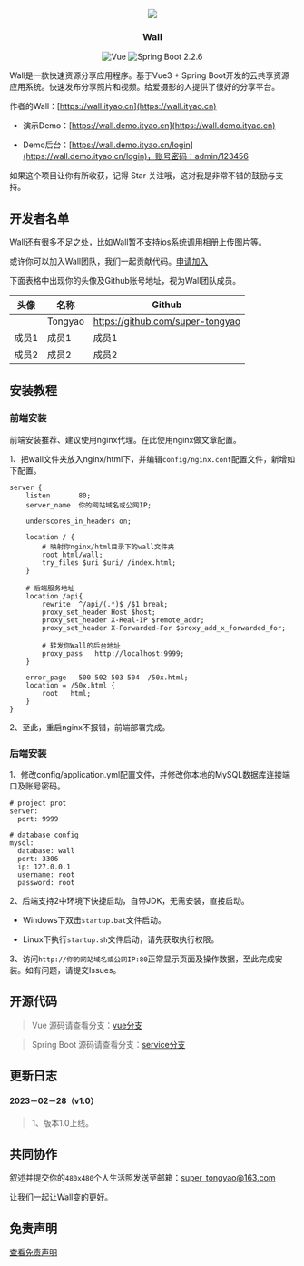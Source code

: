 <div align="center">

![](https://img-blog.csdnimg.cn/1842462da13147fea1c48f8c38fc6125.png)
<h3 align="center"> Wall</h3>

![Vue](https://img.shields.io/badge/Vue-3.2.13-brightgreen.svg)
![Spring Boot 2.2.6](https://img.shields.io/badge/Spring%20Boot-2.2.6-brightgreen.svg)

</div>

Wall是一款快速资源分享应用程序。基于Vue3 + Spring Boot开发的云共享资源应用系统。快速发布分享照片和视频。给爱摄影的人提供了很好的分享平台。

作者的Wall：[https://wall.ityao.cn](https://wall.ityao.cn)



- 演示Demo：[https://wall.demo.ityao.cn](https://wall.demo.ityao.cn)

- Demo后台：[https://wall.demo.ityao.cn/login](https://wall.demo.ityao.cn/login)，账号密码：admin/123456



如果这个项目让你有所收获，记得 Star 关注哦，这对我是非常不错的鼓励与支持。

## 开发者名单

Wall还有很多不足之处，比如Wall暂不支持ios系统调用相册上传图片等。

或许你可以加入Wall团队，我们一起贡献代码。[申请加入](#参与贡献)



下面表格中出现你的头像及Github账号地址，视为Wall团队成员。

| 头像                                                         | 名称    | Github                           |
| ------------------------------------------------------------ | ------- | -------------------------------- |
|| Tongyao | https://github.com/super-tongyao |
| 成员1                                                        | 成员1   | 成员1                            |
| 成员2                                                        | 成员2   | 成员2                            |

## 安装教程

### 前端安装

前端安装推荐、建议使用nginx代理。在此使用nginx做文章配置。

1、把wall文件夹放入nginx/html下，并编辑```config/nginx.conf```配置文件，新增如下配置。

```
server {
	listen       80;
	server_name  你的网站域名或公网IP;
	
	underscores_in_headers on;

	location / {
		# 映射你nginx/html目录下的wall文件夹
		root html/wall;
		try_files $uri $uri/ /index.html;
	}
	
	# 后端服务地址
	location /api{
		rewrite  ^/api/(.*)$ /$1 break;
		proxy_set_header Host $host;
		proxy_set_header X-Real-IP $remote_addr;
		proxy_set_header X-Forwarded-For $proxy_add_x_forwarded_for;
		
		# 转发你Wall的后台地址
		proxy_pass   http://localhost:9999;
	}
	
	error_page   500 502 503 504  /50x.html;
	location = /50x.html {
		root   html;
	}
}
```

2、至此，重启nginx不报错，前端部署完成。

### 后端安装

1、修改config/application.yml配置文件，并修改你本地的MySQL数据库连接端口及账号密码。

```
# project prot
server:
  port: 9999

# database config
mysql:
  database: wall
  port: 3306
  ip: 127.0.0.1
  username: root
  password: root
```

2、后端支持2中环境下快捷启动，自带JDK，无需安装，直接启动。

- Windows下双击```startup.bat```文件启动。

- Linux下执行```startup.sh```文件启动，请先获取执行权限。

3、访问```http://你的网站域名或公网IP:80```正常显示页面及操作数据，至此完成安装。如有问题，请提交Issues。

## 开源代码

> Vue 源码请查看分支：[vue分支](https://github.com/super-tongyao/wall/tree/vue)

> Spring Boot 源码请查看分支：[service分支](https://github.com/super-tongyao/wall/tree/service)

## 更新日志

#### 2023－02－28（v1.0）
> 1、版本1.0上线。

## 共同协作

叙述并提交你的```480x480```个人生活照发送至邮箱：super_tongyao@163.com

让我们一起让Wall变的更好。

## 免责声明

[查看免责声明](/免责声明.md)
